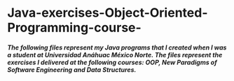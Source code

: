 # Java-exercises-Object-Oriented-Programming-course-

##### The following files represent my Java programs that I created when I was a student at Universidad Anáhuac México Norte. The files represent the exercises I delivered at the following courses: OOP, New Paradigms of Software Engineering and Data Structures.
